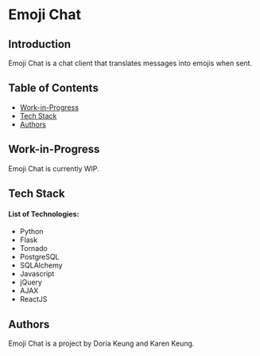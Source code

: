 # Emoji Chat

## Introduction
Emoji Chat is a chat client that translates messages into emojis when sent.

## Table of Contents
+ [Work-in-Progress](#to-do)
+ [Tech Stack](#tech_stack)
+ [Authors](#author)

## <a name="to-do"></a>Work-in-Progress
Emoji Chat is currently WIP.

## <a name="tech_stack"></a>Tech Stack
#### List of Technologies:
+ Python
+ Flask
+ Tornado
+ PostgreSQL
+ SQLAlchemy
+ Javascript
+ jQuery
+ AJAX
+ ReactJS

## <a name="author"></a>Authors
Emoji Chat is a project by Doria Keung and Karen Keung.
